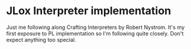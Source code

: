 ﻿# JLox Interpreter implementation
Just me following along Crafting Interpreters by Robert Nystrom. It's my first exposure to PL implementation so I'm following quite closely. Don't expect anything too special.
